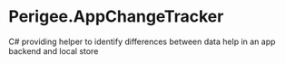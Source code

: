 # Perigee.AppChangeTracker
C# providing helper to identify differences between data help in an app backend and local store

